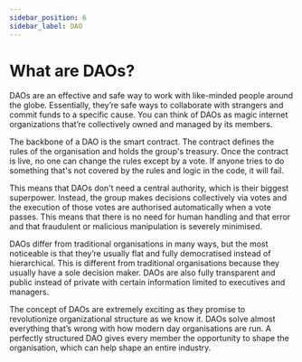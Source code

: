 ```yaml
---
sidebar_position: 6
sidebar_label: DAO
---
```


# What are DAOs?

DAOs are an effective and safe way to work with like-minded people around the globe. Essentially, they’re safe ways to collaborate with strangers and commit funds to a specific cause. You can think of DAOs as magic internet organizations that’re collectively owned and managed by its members.

The backbone of a DAO is the smart contract. The contract defines the rules of the organisation and holds the group's treasury. Once the contract is live, no one can change the rules except by a vote. If anyone tries to do something that's not covered by the rules and logic in the code, it will fail.

This means that DAOs don't need a central authority, which is their biggest superpower. Instead, the group makes decisions collectively via votes and the execution of those votes are authorised automatically when a vote passes. This means that there is no need for human handling and that error and that fraudulent or malicious manipulation is severely minimised.

DAOs differ from traditional organisations in many ways, but the most noticeable is that they’re usually flat and fully democratised instead of hierarchical. This is different from traditional organisations because they usually have a sole decision maker. DAOs are also fully transparent and public instead of private with certain information limited to executives and managers.

The concept of DAOs are extremely exciting as they promise to revolutionize organizational structure as we know it. DAOs solve almost everything that’s wrong with how modern day organisations are run. A perfectly structured DAO gives every member the opportunity to shape the organisation, which can help shape an entire industry.
